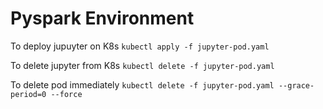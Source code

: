 # Pyspark Environment

To deploy jupuyter on K8s
`kubectl apply -f jupyter-pod.yaml`

To delete jupyter from K8s
`kubectl delete -f jupyter-pod.yaml`

To delete pod immediately
`kubectl delete -f jupyter-pod.yaml --grace-period=0 --force`